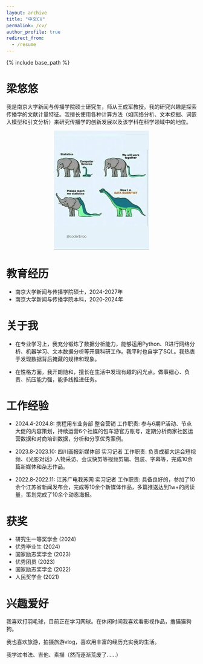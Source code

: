 ```yaml
---
layout: archive
title: "中文CV"
permalink: /cv/
author_profile: true
redirect_from:
  - /resume
---
```


{% include base_path %}

梁悠悠
======
我是南京大学新闻与传播学院硕士研究生，师从王成军教授。我的研究兴趣是探索传播学的文献计量特征。我擅长使用各种计算方法（如网络分析、文本挖掘、词嵌入模型和引文分析）来研究传播学的创新发展以及该学科在科学领域中的地位。

<div style="text-align: center;">
  <img src="/images/meme.png" alt="Meme" style="max-width: 50%; height: auto;">
</div>


教育经历
======
* 南京大学新闻与传播学院硕士，2024-2027年
* 南京大学新闻与传播学院本科，2020-2024年

关于我
======
* 在专业学习上，我充分锻炼了数据分析能力，能够运用Python、R进行网络分析、机器学习、文本数据分析等开展科研工作。我平时也自学了SQL。我热衷于发现数据背后掩藏的规律和现象。

* 在性格方面，我开朗随和，擅长在生活中发现有趣的闪光点。做事细心、负责、抗压能力强，能多线推进任务。

工作经验
======
* 2024.4-2024.8: 携程用车业务部 整合营销
  工作职责: 参与6期IP活动、节点大促的内容策划，持续运营6个社媒的包车游官方账号，定期分析商家社区运营数据和对商培训数据，分析和分享优秀案例。

* 2023.8-2023.10: 四川画报新媒体部 实习记者
  工作职责: 负责成都大运会短视频、《光影对话》人物采访、会议快剪等视频剪辑、包装、字幕等，完成10余篇新媒体和杂志作品。

* 2022.8-2022.11: 江苏广电我苏网 实习记者
  工作职责: 具备良好的，参加了10余个江苏省新闻发布会，完成等10余个新媒体作品，多篇推送达到1w+的阅读量，策划完成了10余个动态海报。
  
获奖
======
* 研究生一等奖学金 (2024)
* 优秀毕业生 (2024)
* 国家励志奖学金 (2023)
* 优秀团员 (2023)
* 国家励志奖学金 (2022)
* 人民奖学金 (2021)

兴趣爱好
======
我喜欢打羽毛球，目前正在学习网球。在休闲时间我喜欢看影视作品，撸猫猫狗狗。

我也喜欢旅游，拍摄旅游vlog，喜欢用丰富的经历充实我的生活。

我学过书法、吉他、素描（然而逐渐荒废了......）

<!-- 
For more info
------
More info about configuring Academic Pages can be found in [the guide](https://academicpages.github.io/markdown/). The [guides for the Minimal Mistakes theme](https://mmistakes.github.io/minimal-mistakes/docs/configuration/) (which this theme was forked from) might also be helpful. --> 
